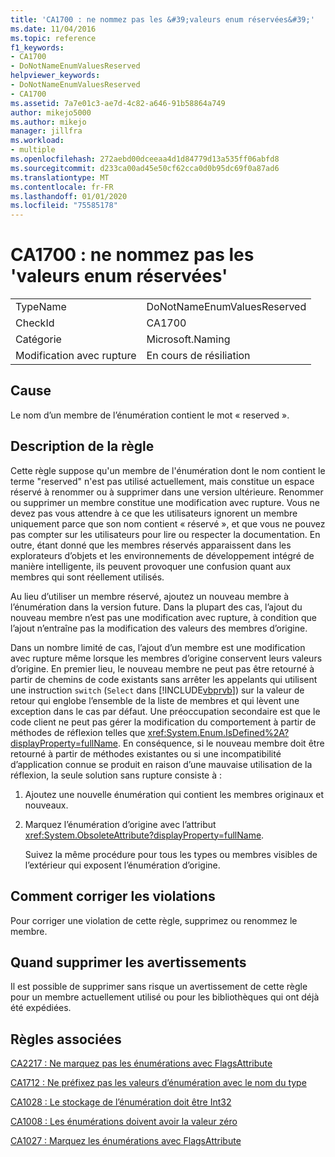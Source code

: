 ```yaml
---
title: 'CA1700 : ne nommez pas les &#39;valeurs enum réservées&#39;'
ms.date: 11/04/2016
ms.topic: reference
f1_keywords:
- CA1700
- DoNotNameEnumValuesReserved
helpviewer_keywords:
- DoNotNameEnumValuesReserved
- CA1700
ms.assetid: 7a7e01c3-ae7d-4c82-a646-91b58864a749
author: mikejo5000
ms.author: mikejo
manager: jillfra
ms.workload:
- multiple
ms.openlocfilehash: 272aebd00dceeaa4d1d84779d13a535ff06abfd8
ms.sourcegitcommit: d233ca00ad45e50cf62cca0d0b95dc69f0a87ad6
ms.translationtype: MT
ms.contentlocale: fr-FR
ms.lasthandoff: 01/01/2020
ms.locfileid: "75585178"
---
```

# <a name="ca1700-do-not-name-enum-values-39reserved39"></a>CA1700 : ne nommez pas les &#39;valeurs enum réservées&#39;

|||
|-|-|
|TypeName|DoNotNameEnumValuesReserved|
|CheckId|CA1700|
|Catégorie|Microsoft.Naming|
|Modification avec rupture|En cours de résiliation|

## <a name="cause"></a>Cause

Le nom d’un membre de l’énumération contient le mot « reserved ».

## <a name="rule-description"></a>Description de la règle

Cette règle suppose qu'un membre de l'énumération dont le nom contient le terme "reserved" n'est pas utilisé actuellement, mais constitue un espace réservé à renommer ou à supprimer dans une version ultérieure. Renommer ou supprimer un membre constitue une modification avec rupture. Vous ne devez pas vous attendre à ce que les utilisateurs ignorent un membre uniquement parce que son nom contient « réservé », et que vous ne pouvez pas compter sur les utilisateurs pour lire ou respecter la documentation. En outre, étant donné que les membres réservés apparaissent dans les explorateurs d’objets et les environnements de développement intégré de manière intelligente, ils peuvent provoquer une confusion quant aux membres qui sont réellement utilisés.

Au lieu d’utiliser un membre réservé, ajoutez un nouveau membre à l’énumération dans la version future. Dans la plupart des cas, l’ajout du nouveau membre n’est pas une modification avec rupture, à condition que l’ajout n’entraîne pas la modification des valeurs des membres d’origine.

Dans un nombre limité de cas, l’ajout d’un membre est une modification avec rupture même lorsque les membres d’origine conservent leurs valeurs d’origine. En premier lieu, le nouveau membre ne peut pas être retourné à partir de chemins de code existants sans arrêter les appelants qui utilisent une instruction `switch` (`Select` dans [!INCLUDE[vbprvb](../code-quality/includes/vbprvb_md.md)]) sur la valeur de retour qui englobe l’ensemble de la liste de membres et qui lèvent une exception dans le cas par défaut. Une préoccupation secondaire est que le code client ne peut pas gérer la modification du comportement à partir de méthodes de réflexion telles que <xref:System.Enum.IsDefined%2A?displayProperty=fullName>. En conséquence, si le nouveau membre doit être retourné à partir de méthodes existantes ou si une incompatibilité d’application connue se produit en raison d’une mauvaise utilisation de la réflexion, la seule solution sans rupture consiste à :

1. Ajoutez une nouvelle énumération qui contient les membres originaux et nouveaux.

2. Marquez l’énumération d’origine avec l’attribut <xref:System.ObsoleteAttribute?displayProperty=fullName>.

   Suivez la même procédure pour tous les types ou membres visibles de l’extérieur qui exposent l’énumération d’origine.

## <a name="how-to-fix-violations"></a>Comment corriger les violations

Pour corriger une violation de cette règle, supprimez ou renommez le membre.

## <a name="when-to-suppress-warnings"></a>Quand supprimer les avertissements

Il est possible de supprimer sans risque un avertissement de cette règle pour un membre actuellement utilisé ou pour les bibliothèques qui ont déjà été expédiées.

## <a name="related-rules"></a>Règles associées

[CA2217 : Ne marquez pas les énumérations avec FlagsAttribute](../code-quality/ca2217.md)

[CA1712 : Ne préfixez pas les valeurs d’énumération avec le nom du type](../code-quality/ca1712.md)

[CA1028 : Le stockage de l’énumération doit être Int32](../code-quality/ca1028.md)

[CA1008 : Les énumérations doivent avoir la valeur zéro](../code-quality/ca1008.md)

[CA1027 : Marquez les énumérations avec FlagsAttribute](../code-quality/ca1027.md)
